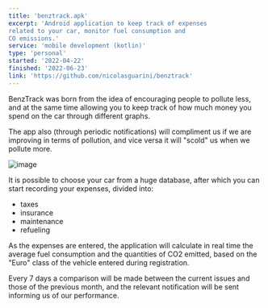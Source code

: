 ```yaml
---
title: 'benztrack.apk'
excerpt: 'Android application to keep track of expenses
related to your car, monitor fuel consumption and
CO emissions.'
service: 'mobile development (kotlin)'
type: 'personal'
started: '2022-04-22'
finished: '2022-06-23'
link: 'https://github.com/nicolasguarini/benztrack'
---
```


BenzTrack was born from the idea of encouraging people to pollute less, and at the same time allowing you to keep track of how much money you spend on the car through different graphs.

The app also (through periodic notifications) will compliment us if we are improving in terms of pollution, and vice versa it will "scold" us when we pollute more.

![image](/images/projects/benztrack/mockup.png)

It is possible to choose your car from a huge database, after which you can start recording your expenses, divided into:

- taxes
- insurance
- maintenance
- refueling

As the expenses are entered, the application will calculate in real time the average fuel consumption and the quantities of CO2 emitted, based on the "Euro" class of the vehicle entered during registration.

Every 7 days a comparison will be made between the current issues and those of the previous month, and the relevant notification will be sent informing us of our performance.


